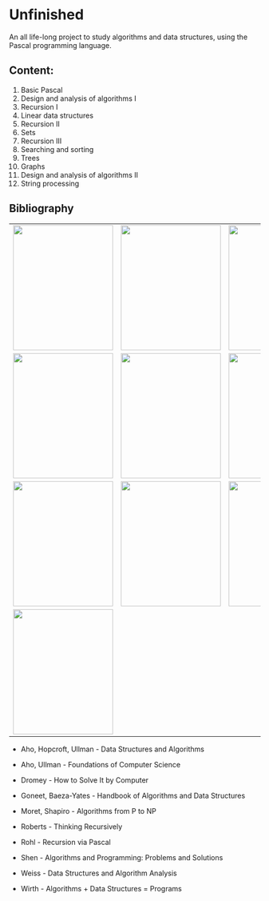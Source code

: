 # Unfinished

An all life-long project to study algorithms and data structures, using the Pascal programming language.

## Content:

1. Basic Pascal
2. Design and analysis of algorithms I
3. Recursion I
4. Linear data structures
5. Recursion II
6. Sets
7. Recursion III
8. Searching and sorting
9. Trees
10. Graphs
11. Design and analysis of algorithms II
12. String processing

## Bibliography

| | | |
|:-------------------------:|:-------------------------:|:-------------------------:|
|<img width="200" height="250" src="https://images-na.ssl-images-amazon.com/images/I/51oZjyrkQHL._SX339_BO1,204,203,200_.jpg"> |  <img width="200" height="250" src="http://www.freetechbooks.com/uploads/1482396498-61EzGYVPF9L._SX379_BO1,204,203,200_.jpg"> |<img width="200" height="250" src="https://images-na.ssl-images-amazon.com/images/I/41G7svQOtdL._SX331_BO1,204,203,200_.jpg"> |
|<img width="200" height="250" src="https://users.dcc.uchile.cl/~rbaeza/handbook/images/handbook1.gif"> |  <img width="200" height="250" src="https://images-na.ssl-images-amazon.com/images/I/319%2B6M2WMKL.jpg"> |<img width="200" height="250" src="https://images-na.ssl-images-amazon.com/images/I/41frcr1UyvL._SX321_BO1,204,203,200_.jpg"> |
|<img width="200" height="250" src="https://images-na.ssl-images-amazon.com/images/I/51trzOq%2BJ9L._SX324_BO1,204,203,200_.jpg"> | <img width="200" height="250" src="https://images-na.ssl-images-amazon.com/images/I/51x7NKyn3zL._SX349_BO1,204,203,200_.jpg"> |<img width="200" height="250" src="https://images.gr-assets.com/books/1172236863l/151797.jpg"> |
|<img width="200" height="250" src="http://www.mathcs.emory.edu/~cheung/Courses/323/Syllabus/Intro/FIGS/wirth.jpg">||

* Aho, Hopcroft, Ullman - Data Structures and Algorithms

* Aho, Ullman - Foundations of Computer Science

* Dromey - How to Solve It by Computer

* Goneet, Baeza-Yates - Handbook of Algorithms and Data Structures

* Moret, Shapiro - Algorithms from P to NP

* Roberts - Thinking Recursively

* Rohl - Recursion via Pascal

* Shen - Algorithms and Programming: Problems and Solutions

* Weiss - Data Structures and Algorithm Analysis

* Wirth - Algorithms + Data Structures = Programs

